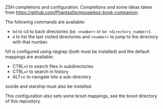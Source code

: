 ZSH completions and configuration. Completions and some ideas taken from
https://github.com/Phantas0s/mouseless-book-companion.

The following commands are available:

- `bd` to cd to back directories (`bd <number>` or `bd <directory_number>`).
- `d` to list the last visited directories and `<number>` to jump to the
directory with that number.

fzf is configured using ripgrep (both must be installed) and the default
mappings are available:
- CTRL+t to search files in subdirectories
- CTRL+r to search in history
- ALT+c to navigate into a sub-directory

zoxide and starship must also be installed.

This configuration also sets some broot mappings, see the broot directory of
this repository.
